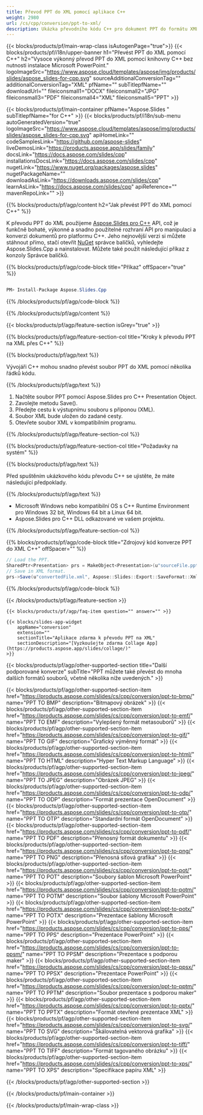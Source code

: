 ```yaml
---
title: Převod PPT do XML pomocí aplikace C++
weight: 2980
url: /cs/cpp/conversion/ppt-to-xml/ 
description: Ukázka převodního kódu C++ pro dokument PPT do formátu XML. Použijte ukázkový kód pro dávkový převod PPT do XML v jakékoli aplikaci C++.
---
```


{{< blocks/products/pf/main-wrap-class isAutogenPage="true">}}
{{< blocks/products/pf/i18n/upper-banner h1="Převést PPT do XML pomocí C++" h2="Vysoce výkonný převod PPT do XML pomocí knihovny C++ bez nutnosti instalace Microsoft PowerPoint." logoImageSrc="https://www.aspose.cloud/templates/aspose/img/products/slides/aspose_slides-for-cpp.svg" sourceAdditionalConversionTag="" additionalConversionTag="XML" pfName="" subTitlepfName="" downloadUrl="" fileiconsmall1="DOCX" fileiconsmall2="JPG" fileiconsmall3="PDF" fileiconsmall4="XML" fileiconsmall5="PPT" >}}

{{< blocks/products/pf/main-container pfName="Aspose.Slides " subTitlepfName="for C++" >}}
{{< blocks/products/pf/i18n/sub-menu autoGeneratedVersion="true" logoImageSrc="https://www.aspose.cloud/templates/aspose/img/products/slides/aspose_slides-for-cpp.svg" apiHomeLink="" codeSamplesLink="https://github.com/aspose-slides" liveDemosLink="https://products.aspose.app/slides/family" docsLink="https://docs.aspose.com/slides/cpp" installationsDocsLink="https://docs.aspose.com/slides/cpp" nugetLink="https://www.nuget.org/packages/aspose.slides" nugetPackageName="" downloadAsLink="https://downloads.aspose.com/slides/cpp" learnAsLink="https://docs.aspose.com/slides/cpp" apiReference="" mavenRepoLink="" >}}

{{% blocks/products/pf/agp/content h2="Jak převést PPT do XML pomocí C++" %}}

 K převodu PPT do XML použijeme
 [Aspose.Slides pro C++](https://products.aspose.com/slides/cs/cpp/)
 API, což je funkčně bohaté, výkonné a snadno použitelné rozhraní API pro manipulaci a konverzi dokumentů pro platformu C++. Jeho nejnovější verzi si můžete stáhnout přímo, stačí otevřít
 [NuGet](https://www.nuget.org/packages/aspose.slides)
 správce balíčků, vyhledejte
 Aspose.Slides.Cpp
 a nainstalovat. Můžete také použít následující příkaz z konzoly Správce balíčků.

{{% blocks/products/pf/agp/code-block title="Příkaz" offSpacer="true" %}}

```cs

PM> Install-Package Aspose.Slides.Cpp

```

{{% /blocks/products/pf/agp/code-block %}}

{{% /blocks/products/pf/agp/content %}}

{{< blocks/products/pf/agp/feature-section isGrey="true" >}}

{{% blocks/products/pf/agp/feature-section-col title="Kroky k převodu PPT na XML přes C++" %}}

{{% blocks/products/pf/agp/text %}}

 Vývojáři C++ mohou snadno převést soubor PPT do XML pomocí několika řádků kódu.

{{% /blocks/products/pf/agp/text %}}

1. Načtěte soubor PPT pomocí Aspose.Slides pro C++ Presentation Object.
1. Zavolejte metodu Save().
1. Předejte cestu k výstupnímu souboru s příponou (XML).
1. Soubor XML bude uložen do zadané cesty.
1. Otevřete soubor XML v kompatibilním programu.

{{% /blocks/products/pf/agp/feature-section-col %}}

{{% blocks/products/pf/agp/feature-section-col title="Požadavky na systém" %}}

{{% blocks/products/pf/agp/text %}}

 Před spuštěním ukázkového kódu převodu C++ se ujistěte, že máte následující předpoklady.

{{% /blocks/products/pf/agp/text %}}

- Microsoft Windows nebo kompatibilní OS s C++ Runtime Environment pro Windows 32 bit, Windows 64 bit a Linux 64 bit.
- Aspose.Slides pro C++ DLL odkazované ve vašem projektu.

{{% /blocks/products/pf/agp/feature-section-col %}}

{{% blocks/products/pf/agp/code-block title="Zdrojový kód konverze PPT do XML C++" offSpacer="" %}}

```cs
// Load the PPT.
SharedPtr<Presentation> prs = MakeObject<Presentation>(u"sourceFile.ppt");
// Save in XML format.
prs->Save(u"convertedFile.xml", Aspose::Slides::Export::SaveFormat::Xml);

```

{{% /blocks/products/pf/agp/code-block %}}

{{< /blocks/products/pf/agp/feature-section >}}

    {{< blocks/products/pf/agp/faq-item question="" answer="" >}}
 

<!-- aboutfile Starts -->

<!-- aboutfile Ends -->

    {{< blocks/slides-app-widget 
        appName="conversion"
        extension=""
        sectionTitle="Aplikace zdarma k převodu PPT na XML" 
        sectionDescription="[Vyzkoušejte zdarma Collage App](https://products.aspose.app/slides/collage/)" 
    >}}
    
{{< blocks/products/pf/agp/other-supported-section title="Další podporované konverze" subTitle="PPT můžete také převést do mnoha dalších formátů souborů, včetně několika níže uvedených." >}}

{{< blocks/products/pf/agp/other-supported-section-item href="https://products.aspose.com/slides/cs/cpp/conversion/ppt-to-bmp/" name="PPT TO BMP" description="Bitmapový obrázek" >}}
{{< blocks/products/pf/agp/other-supported-section-item href="https://products.aspose.com/slides/cs/cpp/conversion/ppt-to-emf/" name="PPT TO EMF" description="Vylepšený formát metasouborů" >}}
{{< blocks/products/pf/agp/other-supported-section-item href="https://products.aspose.com/slides/cs/cpp/conversion/ppt-to-gif/" name="PPT TO GIF" description="Grafický výměnný formát" >}}
{{< blocks/products/pf/agp/other-supported-section-item href="https://products.aspose.com/slides/cs/cpp/conversion/ppt-to-html/" name="PPT TO HTML" description="Hyper Text Markup Language" >}}
{{< blocks/products/pf/agp/other-supported-section-item href="https://products.aspose.com/slides/cs/cpp/conversion/ppt-to-jpeg/" name="PPT TO JPEG" description="Obrázek JPEG" >}}
{{< blocks/products/pf/agp/other-supported-section-item href="https://products.aspose.com/slides/cs/cpp/conversion/ppt-to-odp/" name="PPT TO ODP" description="Formát prezentace OpenDocument" >}}
{{< blocks/products/pf/agp/other-supported-section-item href="https://products.aspose.com/slides/cs/cpp/conversion/ppt-to-otp/" name="PPT TO OTP" description="Standardní formát OpenDocument" >}}
{{< blocks/products/pf/agp/other-supported-section-item href="https://products.aspose.com/slides/cs/cpp/conversion/ppt-to-pdf/" name="PPT TO PDF" description="Přenosný formát dokumentu" >}}
{{< blocks/products/pf/agp/other-supported-section-item href="https://products.aspose.com/slides/cs/cpp/conversion/ppt-to-png/" name="PPT TO PNG" description="Přenosná síťová grafika" >}}
{{< blocks/products/pf/agp/other-supported-section-item href="https://products.aspose.com/slides/cs/cpp/conversion/ppt-to-pot/" name="PPT TO POT" description="Soubory šablon Microsoft PowerPoint" >}}
{{< blocks/products/pf/agp/other-supported-section-item href="https://products.aspose.com/slides/cs/cpp/conversion/ppt-to-potm/" name="PPT TO POTM" description="Soubor šablony Microsoft PowerPoint" >}}
{{< blocks/products/pf/agp/other-supported-section-item href="https://products.aspose.com/slides/cs/cpp/conversion/ppt-to-potx/" name="PPT TO POTX" description="Prezentace šablony Microsoft PowerPoint" >}}
{{< blocks/products/pf/agp/other-supported-section-item href="https://products.aspose.com/slides/cs/cpp/conversion/ppt-to-pps/" name="PPT TO PPS" description="Prezentace PowerPoint" >}}
{{< blocks/products/pf/agp/other-supported-section-item href="https://products.aspose.com/slides/cs/cpp/conversion/ppt-to-ppsm/" name="PPT TO PPSM" description="Prezentace s podporou maker" >}}
{{< blocks/products/pf/agp/other-supported-section-item href="https://products.aspose.com/slides/cs/cpp/conversion/ppt-to-ppsx/" name="PPT TO PPSX" description="Prezentace PowerPoint" >}}
{{< blocks/products/pf/agp/other-supported-section-item href="https://products.aspose.com/slides/cs/cpp/conversion/ppt-to-pptm/" name="PPT TO PPTM" description="Soubor prezentace s podporou maker" >}}
{{< blocks/products/pf/agp/other-supported-section-item href="https://products.aspose.com/slides/cs/cpp/conversion/ppt-to-pptx/" name="PPT TO PPTX" description="Formát otevřené prezentace XML" >}}
{{< blocks/products/pf/agp/other-supported-section-item href="https://products.aspose.com/slides/cs/cpp/conversion/ppt-to-svg/" name="PPT TO SVG" description="Škálovatelná vektorová grafika" >}}
{{< blocks/products/pf/agp/other-supported-section-item href="https://products.aspose.com/slides/cs/cpp/conversion/ppt-to-tiff/" name="PPT TO TIFF" description="Formát tagovaného obrázku" >}}
{{< blocks/products/pf/agp/other-supported-section-item href="https://products.aspose.com/slides/cs/cpp/conversion/ppt-to-xps/" name="PPT TO XPS" description="Specifikace papíru XML" >}}

{{< /blocks/products/pf/agp/other-supported-section >}}

{{< /blocks/products/pf/main-container >}}
    
{{< /blocks/products/pf/main-wrap-class >}}